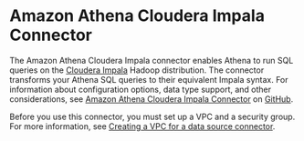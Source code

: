 # Amazon Athena Cloudera Impala Connector<a name="athena-prebuilt-data-connectors-cloudera-impala"></a>

The Amazon Athena Cloudera Impala connector enables Athena to run SQL queries on the [Cloudera Impala](https://www.cloudera.com/products/open-source/apache-hadoop/impala.html) Hadoop distribution\. The connector transforms your Athena SQL queries to their equivalent Impala syntax\. For information about configuration options, data type support, and other considerations, see [Amazon Athena Cloudera Impala Connector](https://github.com/awslabs/aws-athena-query-federation/tree/master/athena-cloudera-impala/) on [GitHub](https://github.com/awslabs/aws-athena-query-federation/wiki/Available-Connectors)\.

Before you use this connector, you must set up a VPC and a security group\. For more information, see [Creating a VPC for a data source connector](athena-connectors-vpc-creation.md)\.